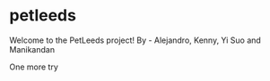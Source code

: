 # petleeds
Welcome to the PetLeeds project!
By - Alejandro, Kenny, Yi Suo and Manikandan

One more try